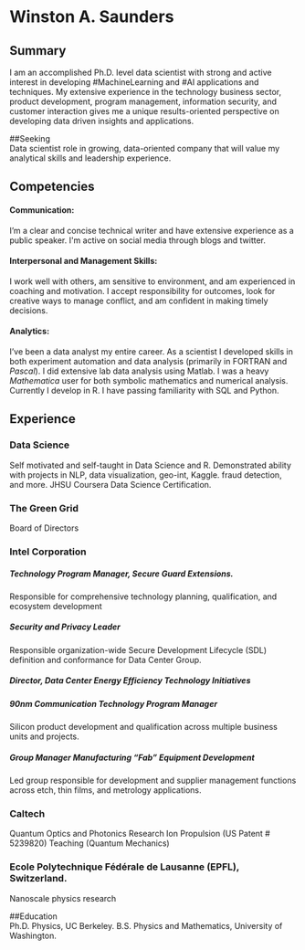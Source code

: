 # Winston A. Saunders

## Summary  

I am an accomplished Ph.D. level data scientist with strong and active interest in developing #MachineLearning and #AI applications and techniques. My extensive experience in the technology business sector, product development, program management, information security, and customer interaction gives me a unique results-oriented perspective on developing data driven insights and applications. 

##Seeking  
Data scientist role in growing, data-oriented company that will value my analytical skills and leadership experience. 

## Competencies  

#### Communication:   
I’m a clear and concise technical writer and have extensive experience as a public speaker. I'm active on social media through blogs and twitter.

#### Interpersonal and Management Skills:  
I work well with others, am sensitive to environment, and am experienced in coaching and motivation. I accept responsibility for outcomes, look for creative ways to manage conflict, and am confident in making timely decisions. 

#### Analytics:   
I’ve been a data analyst my entire career. As a scientist I developed skills in both experiment automation and data analysis (primarily in FORTRAN and _Pascal_). I did extensive lab data analysis using Matlab. I was a heavy _Mathematica_ user for both symbolic mathematics and numerical analysis. Currently I develop in R. I have passing familiarity with SQL and Python.  

## Experience  

### Data Science
Self motivated and self-taught in Data Science and R. Demonstrated ability with projects in NLP, data visualization, geo-int, Kaggle. fraud detection, and more. JHSU Coursera Data Science Certification. 

### The Green Grid  
Board of Directors

### Intel Corporation

##### Technology Program Manager, Secure Guard Extensions.  
Responsible for comprehensive technology planning, qualification, and ecosystem development

##### Security and Privacy Leader  
Responsible organization-wide Secure Development Lifecycle (SDL) definition and conformance for Data Center Group. 

##### Director, Data Center Energy Efficiency Technology Initiatives  
	 
##### 90nm Communication Technology Program Manager  
Silicon product development and qualification across multiple business units and projects. 

##### Group Manager Manufacturing “Fab” Equipment Development  
Led group responsible for development and supplier management functions across etch, thin films, and metrology applications. 

### Caltech 
Quantum Optics and Photonics Research
Ion Propulsion (US Patent # 5239820)
Teaching (Quantum Mechanics)  

### Ecole Polytechnique Fédérale de Lausanne (EPFL), Switzerland.
Nanoscale physics research

##Education  
Ph.D. Physics, UC Berkeley. 
B.S. Physics and Mathematics, University of Washington.